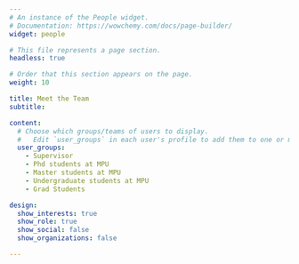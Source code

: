 ```yaml
---
# An instance of the People widget.
# Documentation: https://wowchemy.com/docs/page-builder/
widget: people

# This file represents a page section.
headless: true

# Order that this section appears on the page.
weight: 10

title: Meet the Team
subtitle:

content:
  # Choose which groups/teams of users to display.
  #   Edit `user_groups` in each user's profile to add them to one or more of these groups.
  user_groups:
    - Supervisor
    - Phd students at MPU
    - Master students at MPU
    - Undergraduate students at MPU
    - Grad Students

design:
  show_interests: true
  show_role: true
  show_social: false
  show_organizations: false

---
```

